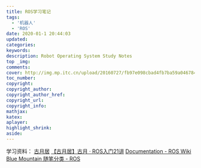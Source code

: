 ```yaml
---
title: ROS学习笔记
tags:
  - '机器人'
  - 'ROS'
date: 2020-01-1 20:44:03
updated:
categories:
keywords:
description: Robot Operating System Study Notes
top _img:
comments:
cover: http://img.mp.itc.cn/upload/20160727/fb97e098cbad4fb7ba59a046784fd49c_th.png
toc_number:
copyright:
copyright_author:
copyright_author_href:
copyright_url:
copyright_info:
mathjax:
katex:
aplayer:
highlight_shrink:
aside:
---
```

学习资料：
[古月居](https://www.guyuehome.com/)
[【古月居】古月 · ROS入门21讲](https://www.bilibili.com/video/av59458869/)
[Documentation - ROS Wiki](http://wiki.ros.org/)
[Blue Mountain 随笔分类 - ROS](https://www.cnblogs.com/BlueMountain-HaggenDazs/category/933843.html)